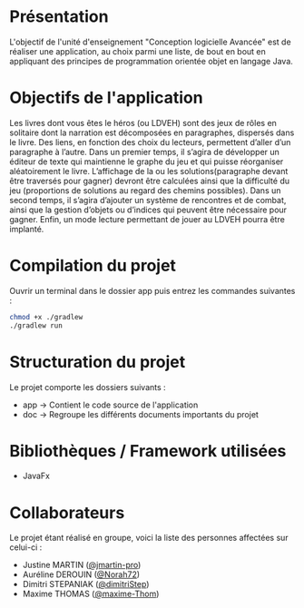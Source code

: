 # Présentation

L'objectif de l'unité d'enseignement "Conception logicielle Avancée" est de réaliser une application, au choix parmi une liste, de bout en bout en appliquant des principes de programmation orientée objet en langage Java.

# Objectifs de l'application

Les livres dont vous êtes le héros (ou LDVEH) sont des jeux de rôles en solitaire dont la narration est décomposées en paragraphes, dispersés dans le livre. Des liens, en fonction des choix du lecteurs, permettent d’aller d’un paragraphe à l’autre. Dans un premier temps, il s’agira de développer un éditeur de texte qui maintienne le graphe du jeu et qui puisse réorganiser aléatoirement le livre. L’affichage de la ou les solutions(paragraphe devant être traversés pour gagner) devront être calculées ainsi que la difficulté du jeu (proportions de solutions au regard des chemins possibles). Dans un second temps, il s’agira d’ajouter un système de rencontres et de combat, ainsi que la gestion d’objets ou d’indices qui peuvent être nécessaire pour gagner. Enfin, un mode lecture permettant de jouer au LDVEH pourra être implanté.

# Compilation du projet

Ouvrir un terminal dans le dossier app puis entrez les commandes suivantes : 

```sh
chmod +x ./gradlew
./gradlew run
```

# Structuration du projet

Le projet comporte les dossiers suivants :
- app → Contient le code source de l'application
- doc → Regroupe les différents documents importants du projet

# Bibliothèques / Framework utilisées

- JavaFx

# Collaborateurs

Le projet étant réalisé en groupe, voici la liste des personnes affectées sur celui-ci :

- Justine MARTIN ([@jmartin-pro](https://github.com/jmartin-pro))
- Auréline DEROUIN ([@Norah72](https://github.com/Norah72))
- Dimitri STEPANIAK ([@dimitriStep](https://github.com/dimitriStep))
- Maxime THOMAS ([@maxime-Thom](https://github.com/maxime-Thom))
